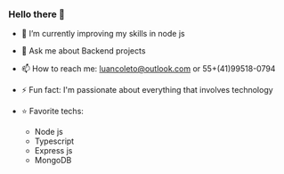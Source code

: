 ### Hello there 👋

- 🌱 I’m currently improving my skills in node js

- 💬 Ask me about Backend projects

- 📫 How to reach me: luancoleto@outlook.com or 55+(41)99518-0794

- ⚡ Fun fact: I'm passionate about everything that involves technology

- :star: Favorite techs: 
  - Node js
  - Typescript
  - Express js
  - MongoDB
  




<!--
**LuanColeto/LuanColeto** is a ✨ _special_ ✨ repository because its `README.md` (this file) appears on your GitHub profile.

Here are some ideas to get you started:

- 🔭 I’m currently working on ...
- 🌱 I’m currently learning ...
- 👯 I’m looking to collaborate on ...
- 🤔 I’m looking for help with ...
- 💬 Ask me about ...
- 📫 How to reach me: ...
- 😄 Pronouns: ...
- ⚡ Fun fact: ...
-->
